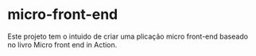 # micro-front-end
Este projeto tem o intuido de criar uma plicação micro front-end baseado no livro Micro front end in Action.
